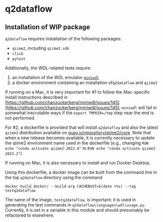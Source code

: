 # q2dataflow

## Installation of WIP package

`q2dataflow` requires installation of the following packages:

* `qiime2`, including `qiime2.sdk`
* `click`
* `pytest`

Additionally, the WDL-related tests require:

1. an installation of the WDL emulator [`miniwdl`](https://github.com/chanzuckerberg/miniwdl)
2. a docker environment containing an installation of`q2dataflow` and `qiime2`

If running on a Mac, it is very important for #1 to follow the Mac-specific
install instructions described in [https://github.com/chanzuckerberg/miniwdl/issues/145](https://github.com/chanzuckerberg/miniwdl/issues/145); 
`miniwdl` will fail in somewhat inscrutable ways if the `export TMPDIR=/tmp` step near the end is not performed.

For #2, a dockerfile is provided that will install `q2dataflow` and also the latest
`qiime2` distribution available on [quay.io/repository/qiime2/core](https://quay.io/repository/qiime2/core?tab=tags).
Note that when a new release becomes available, it is currently necessary to update the qiime2 environment name used in the 
dockerfile (e.g., changing `RUN echo "conda activate qiime2-2022.8"` to `RUN echo "conda activate qiime2-2023.2"`)

If running on Mac, it is also necessary to install and run Docker Desktop.

Using this dockerfile, a docker image can be built from the command line in the top `q2dataflow` directory using the command

```docker build docker/ --build-arg CACHEBUST=$(date +%s) --tag testq2dataflow```

The name of the image, `testq2dataflow`, is important: it is used in generating
the test commands in `q2dataflow\languages\wdl\usage.py`.  Currently, it is set
in a variable in this module and should presumably be refactored to elsewhere.
